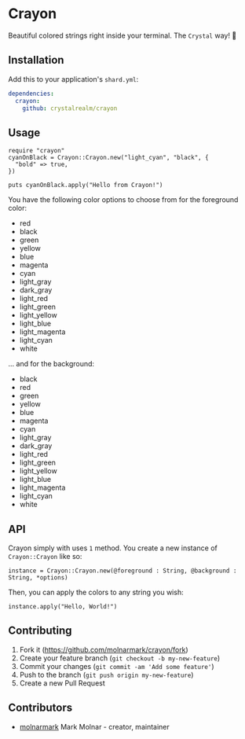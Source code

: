 # Crayon

Beautiful colored strings right inside your terminal. The `Crystal` way! :tada:

## Installation

Add this to your application's `shard.yml`:

```yaml
dependencies:
  crayon:
    github: crystalrealm/crayon
```

## Usage

```crystal
require "crayon"
cyanOnBlack = Crayon::Crayon.new("light_cyan", "black", {
  "bold" => true,
})

puts cyanOnBlack.apply("Hello from Crayon!")
```

You have the following color options to choose from for the foreground color:

- red
- black
- green
- yellow
- blue
- magenta
- cyan
- light_gray
- dark_gray
- light_red
- light_green
- light_yellow
- light_blue
- light_magenta
- light_cyan
- white

... and for the background:

- black
- red
- green
- yellow
- blue
- magenta
- cyan
- light_gray
- dark_gray
- light_red
- light_green
- light_yellow
- light_blue
- light_magenta
- light_cyan
- white

## API

Crayon simply with uses `1` method.
You create a new instance of `Crayon::Crayon` like so:

```crystal
instance = Crayon::Crayon.new(@foreground : String, @background : String, *options)
```

Then, you can apply the colors to any string you wish:

```crystal
instance.apply("Hello, World!")
```

## Contributing

1.  Fork it (<https://github.com/molnarmark/crayon/fork>)
2.  Create your feature branch (`git checkout -b my-new-feature`)
3.  Commit your changes (`git commit -am 'Add some feature'`)
4.  Push to the branch (`git push origin my-new-feature`)
5.  Create a new Pull Request

## Contributors

- [molnarmark](https://github.com/molnarmark) Mark Molnar - creator, maintainer
